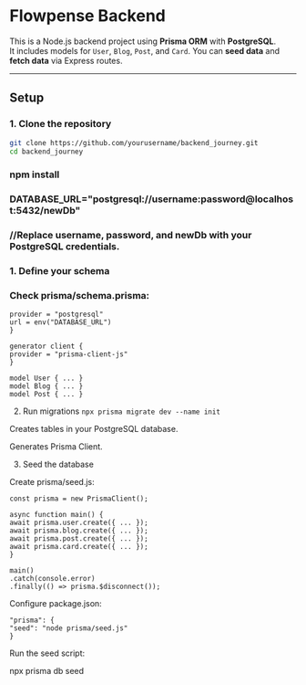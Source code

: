# Flowpense Backend

This is a Node.js backend project using **Prisma ORM** with **PostgreSQL**.  
It includes models for `User`, `Blog`, `Post`, and `Card`. You can **seed data** and **fetch data** via Express routes.

---

## **Setup**

### 1. Clone the repository

```bash
git clone https://github.com/yourusername/backend_journey.git
cd backend_journey
```

### npm install
 ### DATABASE_URL="postgresql://username:password@localhost:5432/newDb"
### //Replace username, password, and newDb with your PostgreSQL credentials.

 ### 1. Define your schema

 ### Check prisma/schema.prisma:

``` datasource db {
provider = "postgresql"
url = env("DATABASE_URL")
}

generator client {
provider = "prisma-client-js"
}

model User { ... }
model Blog { ... }
model Post { ... }
```
2. Run migrations
  ``` npx prisma migrate dev --name init ```

Creates tables in your PostgreSQL database.

Generates Prisma Client.

3. Seed the database

Create prisma/seed.js:

```const { PrismaClient } = require('@prisma/client');
const prisma = new PrismaClient();

async function main() {
await prisma.user.create({ ... });
await prisma.blog.create({ ... });
await prisma.post.create({ ... });
await prisma.card.create({ ... });
}

main()
.catch(console.error)
.finally(() => prisma.$disconnect());
```
Configure package.json:
```
"prisma": {
"seed": "node prisma/seed.js"
}
```
Run the seed script:

npx prisma db seed
